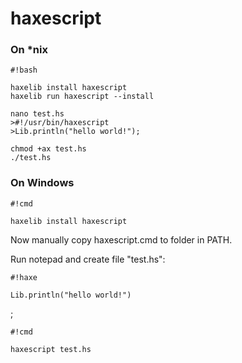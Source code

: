 # haxescript #

### On *nix ###


```
#!bash

haxelib install haxescript
haxelib run haxescript --install

nano test.hs
>#!/usr/bin/haxescript
>Lib.println("hello world!");

chmod +ax test.hs
./test.hs

```


### On Windows ###


```
#!cmd

haxelib install haxescript
```

Now manually copy haxescript.cmd to folder in PATH.

Run notepad and create file "test.hs":

```
#!haxe

Lib.println("hello world!")
```
;


```
#!cmd

haxescript test.hs
```